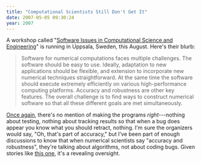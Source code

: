 ```yaml
---
title: "Computational Scientists Still Don't Get It"
date: 2007-05-05 09:30:24
year: 2007
---
```

A workshop called "<a href="http://www.it.uu.se/research/conf/SCSE07">Software Issues in Computational Science and Engineering</a>" is running in Uppsala, Sweden, this August.  Here's their blurb:
<blockquote>Software for numerical computations faces multiple challenges. The software should be easy to use. Ideally, adaptation to new applications should be flexible, and extension to incorporate new numerical techniques straightforward.  At the same time the software should execute extremely efficiently on various high-performance computing platforms. Accuracy and robustness are other key features. The overall challenge is to find ways to construct numerical software so that all these different goals are met simultaneously.</blockquote>
<a href="http://pyre.third-bit.com/blog/archives/419.html">Once again</a>, there's no mention of making the programs <em>right</em>---nothing about testing, nothing about tracking results so that when a bug does appear you know what you should retract, nothing. I'm sure the organizers would say, "Oh, that's part of accuracy," but I've been part of enough discussions to know that when numerical scientists say "accuracy and robustness", they're talking about algorithms, not about coding bugs. Given stories like <a href="http://pyre.third-bit.com/blog/archives/877.html">this one</a>, it's a revealing oversight.
